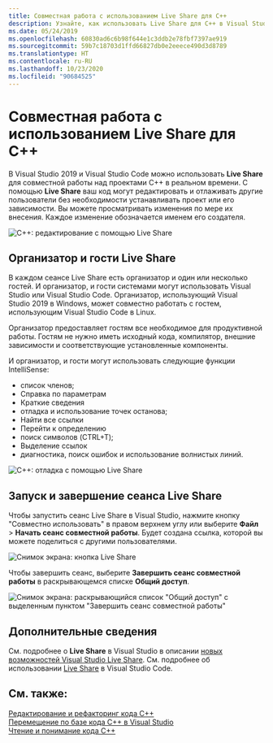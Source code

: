 ```yaml
---
title: Совместная работа с использованием Live Share для C++
description: Узнайте, как использовать Live Share для C++ в Visual Studio для совместной работы и совместного использования кода в реальном времени.
ms.date: 05/24/2019
ms.openlocfilehash: 60830ad6c6b98f644e1c3ddb2e78fbf7397ae919
ms.sourcegitcommit: 59b7c18703d1ffd66827db0e2eeece490d3d8789
ms.translationtype: HT
ms.contentlocale: ru-RU
ms.lasthandoff: 10/23/2020
ms.locfileid: "90684525"
---
```

# <a name="collaborate-using-live-share-for-c"></a>Совместная работа с использованием Live Share для C++

В Visual Studio 2019 и Visual Studio Code можно использовать **Live Share** для совместной работы над проектами C++ в реальном времени. С помощью **Live Share** ваш код могут редактировать и отлаживать другие пользователи без необходимости устанавливать проект или его зависимости. Вы можете просматривать изменения по мере их внесения. Каждое изменение обозначается именем его создателя.

![С++: редактирование с помощью Live Share](../ide/media/live-share-edit-cpp.png "С++: редактирование с помощью Live Share")

## <a name="live-share-host-and-guests"></a>Организатор и гости Live Share

В каждом сеансе Live Share есть организатор и один или несколько гостей. И организатор, и гости системами могут использовать Visual Studio или Visual Studio Code. Организатор, использующий Visual Studio 2019 в Windows, может совместно работать с гостем, использующим Visual Studio Code в Linux.

Организатор предоставляет гостям все необходимое для продуктивной работы. Гостям не нужно иметь исходный кода, компилятор, внешние зависимости и соответствующие установленные компоненты.

И организатор, и гости могут использовать следующие функции IntelliSense:

- список членов;
- Справка по параметрам
- Краткие сведения
- отладка и использование точек останова;
- Найти все ссылки
- Перейти к определению
- поиск символов (CTRL+T);
- Выделение ссылок
- диагностика, поиск ошибок и использование волнистых линий.

![С++: отладка с помощью Live Share](../ide/media/live-share-debug-cpp.png "С++: отладка с помощью Live Share")

## <a name="start-and-end-a-live-share-session"></a>Запуск и завершение сеанса Live Share

Чтобы запустить сеанс Live Share в Visual Studio, нажмите кнопку "Совместно использовать" в правом верхнем углу или выберите **Файл** > **Начать сеанс совместной работы**. Будет создана ссылка, которой вы можете поделиться с другими пользователями.

![Снимок экрана: кнопка Live Share](../ide/media/live-share-button-cpp.png "Кнопка Live Share")

Чтобы завершить сеанс, выберите **Завершить сеанс совместной работы** в раскрывающемся списке **Общий доступ**.

![Снимок экрана: раскрывающийся список "Общий доступ" с выделенным пунктом "Завершить сеанс совместной работы"](../ide/media/live-share-end-session-cpp.png "Кнопка Live Share")

## <a name="for-more-information"></a>Дополнительные сведения

См. подробнее о **Live Share** в Visual Studio в описании [новых возможностей Visual Studio Live Share](/visualstudio/liveshare/). См. подробнее об использовании [Live Share](https://marketplace.visualstudio.com/items?itemName=ms-vsliveshare.vsliveshare) в Visual Studio Code.

## <a name="see-also"></a>См. также:

[Редактирование и рефакторинг кода C++](writing-and-refactoring-code-cpp.md)</br>
[Перемещение по базе кода С++ в Visual Studio](navigate-code-cpp.md)</br>
[Чтение и понимание кода C++](read-and-understand-code-cpp.md)</br>
